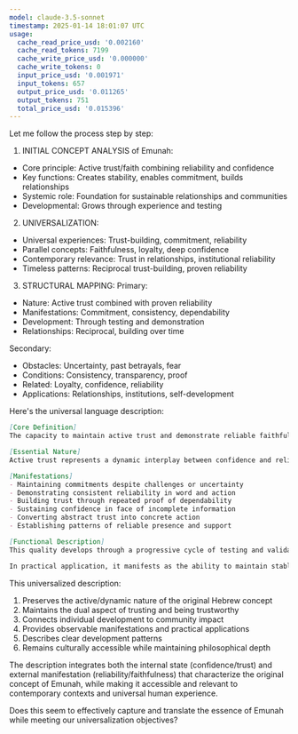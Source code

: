 ```yaml
---
model: claude-3.5-sonnet
timestamp: 2025-01-14 18:01:07 UTC
usage:
  cache_read_price_usd: '0.002160'
  cache_read_tokens: 7199
  cache_write_price_usd: '0.000000'
  cache_write_tokens: 0
  input_price_usd: '0.001971'
  input_tokens: 657
  output_price_usd: '0.011265'
  output_tokens: 751
  total_price_usd: '0.015396'
---
```


Let me follow the process step by step:

1. INITIAL CONCEPT ANALYSIS of Emunah:
- Core principle: Active trust/faith combining reliability and confidence
- Key functions: Creates stability, enables commitment, builds relationships
- Systemic role: Foundation for sustainable relationships and communities
- Developmental: Grows through experience and testing

2. UNIVERSALIZATION:
- Universal experiences: Trust-building, commitment, reliability
- Parallel concepts: Faithfulness, loyalty, deep confidence
- Contemporary relevance: Trust in relationships, institutional reliability
- Timeless patterns: Reciprocal trust-building, proven reliability

3. STRUCTURAL MAPPING:
Primary:
- Nature: Active trust combined with proven reliability
- Manifestations: Commitment, consistency, dependability
- Development: Through testing and demonstration
- Relationships: Reciprocal, building over time

Secondary:
- Obstacles: Uncertainty, past betrayals, fear
- Conditions: Consistency, transparency, proof
- Related: Loyalty, confidence, reliability
- Applications: Relationships, institutions, self-development

Here's the universal language description:

```markdown
[Core Definition]
The capacity to maintain active trust and demonstrate reliable faithfulness, combining deep confidence with proven dependability. It manifests as the ability to sustain commitments despite uncertainty while building and proving trustworthiness through consistent action and unwavering presence.

[Essential Nature]
Active trust represents a dynamic interplay between confidence and reliability, where deep conviction meets demonstrated dependability. It operates as both an internal state of sustained confidence and an external demonstration of trustworthiness, creating a self-reinforcing cycle of reliability and trust. This quality enables stable relationships and commitments by bridging uncertainty with consistent action, transforming abstract confidence into concrete reliability.

[Manifestations]
- Maintaining commitments despite challenges or uncertainty
- Demonstrating consistent reliability in word and action
- Building trust through repeated proof of dependability
- Sustaining confidence in face of incomplete information
- Converting abstract trust into concrete action
- Establishing patterns of reliable presence and support

[Functional Description]
This quality develops through a progressive cycle of testing and validation, where initial trust enables committed action, which then proves reliability, strengthening future trust. It begins as potential, grows through challenge, and matures through demonstrated consistency, creating an expanding capacity for both trusting and being trustworthy.

In practical application, it manifests as the ability to maintain stable relationships, build reliable institutions, and create sustainable communities. It operates by transforming uncertainty into confidence through consistent action, while simultaneously developing personal reliability that others can depend upon. This dual nature - being both trustworthy and able to trust - creates foundations for all forms of human cooperation and commitment.
```

This universalized description:
1. Preserves the active/dynamic nature of the original Hebrew concept
2. Maintains the dual aspect of trusting and being trustworthy
3. Connects individual development to community impact
4. Provides observable manifestations and practical applications
5. Describes clear development patterns
6. Remains culturally accessible while maintaining philosophical depth

The description integrates both the internal state (confidence/trust) and external manifestation (reliability/faithfulness) that characterize the original concept of Emunah, while making it accessible and relevant to contemporary contexts and universal human experience.

Does this seem to effectively capture and translate the essence of Emunah while meeting our universalization objectives?